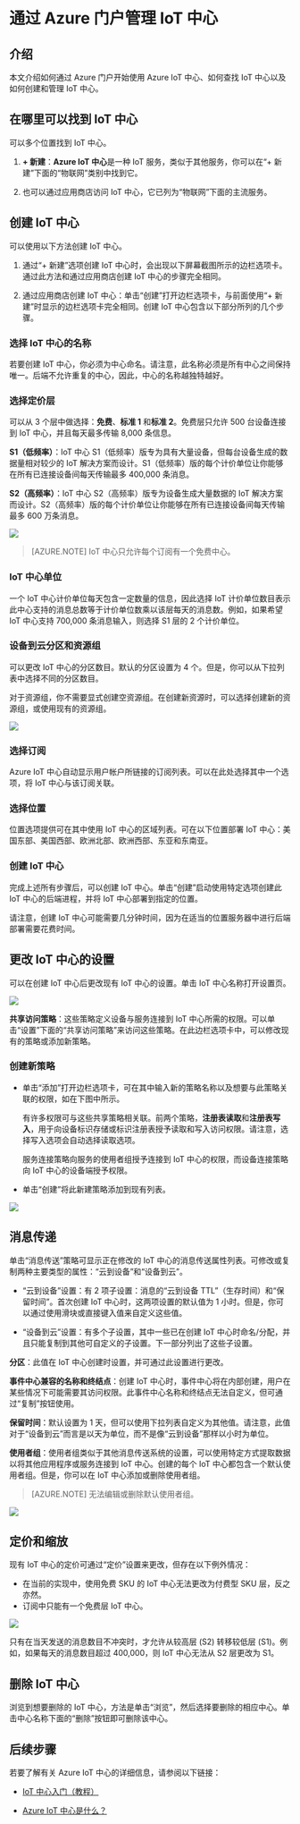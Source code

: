 <properties
	 pageTitle="使用 Azure 门户管理 IoT 中心 | Microsoft Azure"
	 description="概述如何通过 Azure 门户创建和管理 Azure IoT 中心"
	 services="iot-hub"
	 documentationCenter=""
	 authors="nasing"
	 manager="timlt"
	 editor=""/>

<tags
	 ms.service="iot-hub"
	 ms.date="03/14/2016"
	 wacn.date="04/25/2016"/>

# 通过 Azure 门户管理 IoT 中心

## 介绍

本文介绍如何通过 Azure 门户开始使用 Azure IoT 中心、如何查找 IoT 中心以及如何创建和管理 IoT 中心。

## 在哪里可以找到 IoT 中心

可以多个位置找到 IoT 中心。

1. **+ 新建**：**Azure IoT 中心**是一种 IoT 服务，类似于其他服务，你可以在“+ 新建”下面的“物联网”类别中找到它。

2. 也可以通过应用商店访问 IoT 中心，它已列为“物联网”下面的主流服务。

## 创建 IoT 中心

可以使用以下方法创建 IoT 中心。

1. 通过“+ 新建”选项创建 IoT 中心时，会出现以下屏幕截图所示的边栏选项卡。通过此方法和通过应用商店创建 IoT 中心的步骤完全相同。

2. 通过应用商店创建 IoT 中心：单击“创建”打开边栏选项卡，与前面使用“+ 新建”时显示的边栏选项卡完全相同。创建 IoT 中心包含以下部分所列的几个步骤。

### 选择 IoT 中心的名称

若要创建 IoT 中心，你必须为中心命名。请注意，此名称必须是所有中心之间保持唯一。后端不允许重复的中心，因此，中心的名称越独特越好。

### 选择定价层

可以从 3 个层中做选择：**免费**、**标准 1** 和**标准 2**。免费层只允许 500 台设备连接到 IoT 中心，并且每天最多传输 8,000 条信息。

**S1（低频率）**：IoT 中心 S1（低频率）版专为具有大量设备，但每台设备生成的数据量相对较少的 IoT 解决方案而设计。S1（低频率）版的每个计价单位让你能够在所有已连接设备间每天传输最多 400,000 条消息。

**S2（高频率）**：IoT 中心 S2（高频率）版专为设备生成大量数据的 IoT 解决方案而设计。S2（高频率）版的每个计价单位让你能够在所有已连接设备间每天传输最多 600 万条消息。

![][4]

> [AZURE.NOTE] IoT 中心只允许每个订阅有一个免费中心。

### IoT 中心单位

一个 IoT 中心计价单位每天包含一定数量的信息，因此选择 IoT 计价单位数目表示此中心支持的消息总数等于计价单位数乘以该层每天的消息数。例如，如果希望 IoT 中心支持 700,000 条消息输入，则选择 S1 层的 2 个计价单位。

### 设备到云分区和资源组

可以更改 IoT 中心的分区数目。默认的分区设置为 4 个。但是，你可以从下拉列表中选择不同的分区数目。

对于资源组，你不需要显式创建空资源组。在创建新资源时，可以选择创建新的资源组，或使用现有的资源组。

![][5]

### 选择订阅

Azure IoT 中心自动显示用户帐户所链接的订阅列表。可以在此处选择其中一个选项，将 IoT 中心与该订阅关联。

### 选择位置

位置选项提供可在其中使用 IoT 中心的区域列表。可在以下位置部署 IoT 中心：美国东部、美国西部、欧洲北部、欧洲西部、东亚和东南亚。

### 创建 IoT 中心

完成上述所有步骤后，可以创建 IoT 中心。单击“创建”启动使用特定选项创建此 IoT 中心的后端进程，并将 IoT 中心部署到指定的位置。

请注意，创建 IoT 中心可能需要几分钟时间，因为在适当的位置服务器中进行后端部署需要花费时间。

## 更改 IoT 中心的设置

可以在创建 IoT 中心后更改现有 IoT 中心的设置。单击 IoT 中心名称打开设置页。

![][8]

**共享访问策略**：这些策略定义设备与服务连接到 IoT 中心所需的权限。可以单击“设置”下面的“共享访问策略”来访问这些策略。在此边栏选项卡中，可以修改现有的策略或添加新策略。

### 创建新策略

- 单击“添加”打开边栏选项卡，可在其中输入新的策略名称以及想要与此策略关联的权限，如在下图中所示。

	有许多权限可与这些共享策略相关联。前两个策略，**注册表读取**和**注册表写入**，用于向设备标识存储或标识注册表授予读取和写入访问权限。请注意，选择写入选项会自动选择读取选项。

 	服务连接策略向服务的使用者组授予连接到 IoT 中心的权限，而设备连接策略向 IoT 中心的设备端授予权限。

- 单击“创建”将此新建策略添加到现有列表。

![][10]

## 消息传递

单击“消息传送”策略可显示正在修改的 IoT 中心的消息传送属性列表。可修改或复制两种主要类型的属性：“云到设备”和“设备到云”。

- “云到设备”设置：有 2 项子设置：消息的“云到设备 TTL”（生存时间）和“保留时间”。首次创建 IoT 中心时，这两项设置的默认值为 1 小时。但是，你可以通过使用滑块或直接键入值来自定义这些值。

- “设备到云”设置：有多个子设置，其中一些已在创建 IoT 中心时命名/分配，并且只能复制到其他可自定义的子设置。下一部分列出了这些子设置。

**分区**：此值在 IoT 中心创建时设置，并可通过此设置进行更改。

**事件中心兼容的名称和终结点**：创建 IoT 中心时，事件中心将在内部创建，用户在某些情况下可能需要其访问权限。此事件中心名称和终结点无法自定义，但可通过“复制”按钮使用。

**保留时间**：默认设置为 1 天，但可以使用下拉列表自定义为其他值。请注意，此值对于“设备到云”而言是以天为单位，而不是像“云到设备”那样以小时为单位。

**使用者组**：使用者组类似于其他消息传送系统的设置，可以使用特定方式提取数据以将其他应用程序或服务连接到 IoT 中心。创建的每个 IoT 中心都包含一个默认使用者组。但是，你可以在 IoT 中心添加或删除使用者组。

> [AZURE.NOTE] 无法编辑或删除默认使用者组。

![][11]

## 定价和缩放

现有 IoT 中心的定价可通过“定价”设置来更改，但存在以下例外情况：

- 在当前的实现中，使用免费 SKU 的 IoT 中心无法更改为付费型 SKU 层，反之亦然。
- 订阅中只能有一个免费层 IoT 中心。

![][12]

只有在当天发送的消息数目不冲突时，才允许从较高层 (S2) 转移较低层 (S1)。例如，如果每天的消息数目超过 400,000，则 IoT 中心无法从 S2 层更改为 S1。

## 删除 IoT 中心

浏览到想要删除的 IoT 中心，方法是单击“浏览”，然后选择要删除的相应中心。单击中心名称下面的“删除”按钮即可删除该中心。

## 后续步骤

若要了解有关 Azure IoT 中心的详细信息，请参阅以下链接：

- [IoT 中心入门（教程）][lnk-get-started]
- [Azure IoT 中心是什么？][]


  [4]: ./media/iot-hub-manage-through-portal/create-iothub.png
  [5]: ./media/iot-hub-manage-through-portal/location1.png
  [8]: ./media/iot-hub-manage-through-portal/portal-settings.png
  [10]: ./media/iot-hub-manage-through-portal/shared-access-policies.png
  [11]: ./media/iot-hub-manage-through-portal/messaging-settings.png
  [12]: ./media/iot-hub-manage-through-portal/pricing-error.png

[lnk-get-started]: /documentation/articles/iot-hub-csharp-csharp-getstarted
[Azure IoT 中心是什么？]: /documentation/articles/iot-hub-what-is-iot-hub

<!---HONumber=Mooncake_0307_2016-->